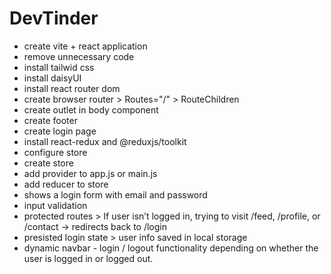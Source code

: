 # DevTinder

- create vite + react application
- remove unnecessary code 
- install tailwid css
- install daisyUI
- install react router dom
- create browser router > Routes="/" > RouteChildren 
- create outlet in body component
- create footer
- create login page
- install react-redux and @reduxjs/toolkit
- configure store 
- create store
- add provider to app.js or main.js
- add reducer to store
- shows a login form with email and password
- input validation
- protected routes > If user isn’t logged in, trying to visit /feed, /profile, or /contact → redirects back to /login
- presisted login state > user info saved in local storage
- dynamic navbar - login / logout functionality depending on whether the user is logged in or logged out.
